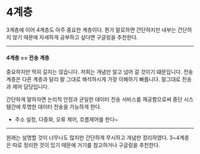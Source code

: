 # 4계층

3계층에 이어 4계층도 아주 중요한 계층이다. 뭔가 말로하면 간단하지만 내부는 간단하지 않기 때문에 자세하게 공부하고 싶다면 구글링을 추천한다.

___

#### 4계층 == 전송 계층

중요하지만 딱히 길지는 않습니다. 저희는 개념만 알고 넘어 갈 것이기 떄문입니다. 전송 계층은 다른 계층과 달리 말 그대로 해석하시게 가장 이해하기 빠릅니다. 말그대로 전송과 제어 담당입니다.

간단하게 말하자면 논리적 안정과 균일한 데이터 전송 서비스를 제공함으로써 중단 시스템간에 투명한 데이터 전송을 가능하게 한다.

+ 주소 설정, 다중화, 오류 제어, 흐름제어를 한다~

___

원래는 설명할 것이 너무나도 많지만 간단하게 무시하고 개념만 정리하였다. 3~4계층은 따로 정리한 것이 있기 때문에 거기를 참고하거나 구글링을 추천한다.
